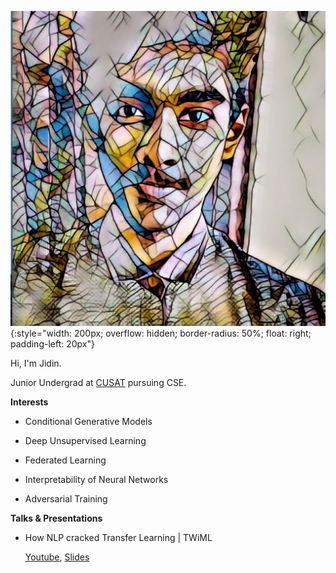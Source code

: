 

![Jidin Dinesh](/img/dp.jpeg){:style="width: 200px; overflow: hidden; border-radius: 50%; float: right; padding-left: 20px"}

Hi, I'm Jidin.

Junior Undergrad at [CUSAT](https://cusat.ac.in/) pursuing CSE. 

**Interests**

* Conditional Generative Models
  
* Deep Unsupervised Learning

* Federated Learning

* Interpretability of Neural Networks
               
* Adversarial Training

**Talks & Presentations**

* How NLP cracked Transfer Learning | TWiML

    [Youtube](https://www.youtube.com/watch?v=Qh5YNhI4S_M),  [Slides](http://bit.do/eSvDp) 

<div style="margin: 150px;"></div>
